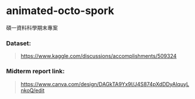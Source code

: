 # animated-octo-spork
碩一資料科學期末專案

### Dataset:
>https://www.kaggle.com/discussions/accomplishments/509324

### Midterm report link:
>https://www.canva.com/design/DAGkTA9Yx9I/J4S874pXdDDyAlquyLnkoQ/edit